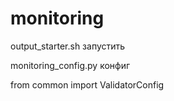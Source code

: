 # monitoring
output_starter.sh запустить

monitoring_config.py конфиг

from common import ValidatorConfig
